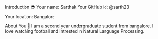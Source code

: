 Introduction 😎
Your name: Sarthak Your GitHub id: @sarth23

Your location: Bangalore

About You 👦
I am a second year undergraduate student from bangalore. I love watching football and intrested in Natural Language Processing.
